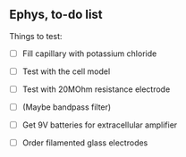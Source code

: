 ## Ephys, to-do list
Things to test:
- [ ] Fill capillary with potassium chloride
- [ ] Test with the cell model
- [ ] Test with 20MOhm resistance electrode
- [ ] (Maybe bandpass filter)

- [ ] Get 9V batteries for extracellular amplifier
- [ ] Order filamented glass electrodes